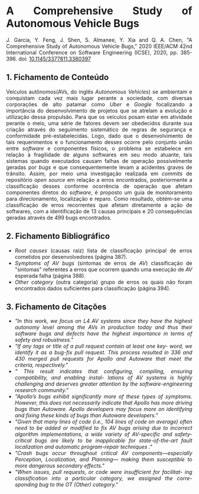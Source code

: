 <div align="justify"> 

# A Comprehensive Study of Autonomous Vehicle Bugs

J. Garcia, Y. Feng, J. Shen, S. Almanee, Y. Xia and Q. A. Chen, "A Comprehensive Study of Autonomous Vehicle Bugs," 2020 IEEE/ACM 42nd International Conference on Software Engineering (ICSE), 2020, pp. 385-396. doi: [10.1145/3377811.3380397](https://doi.org/10.1145/3377811.3380397)


## 1. Fichamento de Conteúdo

Veículos autônomos(AVs, do inglês *Autonomous Vehicles*) se ambientam e conquistam cada vez mais lugar perante a sociedade, com diversas corporações de alto patamar como *Uber* e *Google* focalizando a importância do desenvolvimento de projetos que se atrelam a evolução e utilização dessa propulsão. Para que os veículos posam estar em atividade perante o meio, uma série de fatores devem ser obedecidos durante sua criação através do seguimento sistemático de regras de segurança e conformidade pré-estabelecidas. Logo, dado que o desenvolvimento de tais requerimentos e o funcionamento desses ocorre pelo conjunto união entre *software* e componentes físicos, o problema se estabelece em relação à fragilidade de alguns softwares em seu modo atuante, tais sistemas quando executados causam falhas de operação possivelmente geradas por *bugs* e que consequentemente levam a acidentes graves de trânsito. Assim, por meio uma investigação realizada em *commits* de repositório *open source* em relação a erros encontrados, posteriormente a classificação desses conforme ocorrência de operação que afetam componentes diretos do *software*, é proposto um guia de monitoramento para direcionamento, localização e reparo. Como resultado, obtém-se uma classificação de erros recorrentes que afetam diretamente a ação de softwares, com a identificação de 13 causas principais e 20 consequências geradas através de 499 bugs encontrados.

## 2. Fichamento Bibliográfico 

* _Root causes_ (causas raiz) lista de classificação principal de erros cometidos por desenvolvedores (página 387).
* _Symptoms of AV bugs_ (sintomas de erros de *AV*) classificação de "sintomas" referentes a erros que ocorrem quando uma execução de *AV* esperada falha (página 388).
* _Other category_ (outra categoria) grupo de erros os quais não foram encontrados dados suficientes para classificação (página 394).


## 3. Fichamento de Citações 

* _"In this work, we focus on L4 AV systems since they have the highest autonomy level among the AVs in production today and thus their software bugs and defects have the highest importance in terms of safety and robustness."_
* _"If any tags or title of a pull request contain at least one key- word, we identify it as a bug-fix pull request. This process resulted in 336 and 430 merged pull requests for Apollo and Autoware that meet the criteria, respectively."_
* _" This result indicates that configuring, compiling, ensuring compatibility, and enabling instal- lations of AV systems is highly challenging and deserves greater attention by the software-engineering research community."_
* _"Apollo’s bugs exhibit significantly more of these types of symptoms. However, this does not necessarily indicate that Apollo has more driving bugs than Autoware. Apollo developers may focus more on identifying and fixing these kinds of bugs than Autoware developers."_
* _"Given that many lines of code (i.e., 104 lines of code on average) often need to be added or modified to fix AV bugs arising due to incorrect algorithm implementations, a wide variety of AV-specific and safety-critical bugs are likely to be inapplicable for state-of-the-art fault localization and automatic program-repair techniques ."_
* _"Crash bugs occur throughout critical AV components—especially Perception, Localization, and Planning— making them susceptible to more dangerous secondary effects."_
* _"When issues, pull requests, or code were insufficient for facilitat- ing classification into a particular category, we assigned the corre- sponding bug to the OT (Other) category."_

<div>